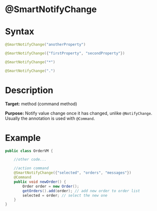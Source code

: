# @SmartNotifyChange

Syntax
======
``` java
@SmartNotifyChange("anotherProperty")

@SmartNotifyChange({"firstProperty", "secondProperty"})

@SmartNotifyChange("*")

@SmartNotifyChange(".")
```

Description
===========
**Target:** method (command method)

**Purpose:** Notify value change once it has changed, unlike `@NotifyChange`.
Usually the annotation is used with `@Command`.

Example
=======
``` java
public class OrderVM {

    //other code...

    //action command
    @SmartNotifyChange({"selected", "orders", "messages"})
    @Command
    public void newOrder() {
        Order order = new Order();
        getOrders().add(order); // add new order to order list
        selected = order; // select the new one
    }
}
```

